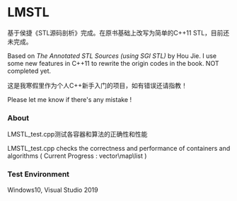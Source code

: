 # LMSTL

基于侯捷《STL源码剖析》完成。在原书基础上改写为简单的C++11 STL，目前还未完成。

Based on *The Annotated STL Sources (using SGI STL)* by Hou Jie. I use some new features in C++11 to rewrite the origin codes in the book. NOT completed yet.

这是我寒假里作为个人C++新手入门的项目，如有错误还请指教！

Please let me know if there's any mistake !

### About

LMSTL_test.cpp测试各容器和算法的正确性和性能

LMSTL_test.cpp checks the correctness and performance of containers and algorithms ( Current Progress :  vector\map\list )

### Test Environment

Windows10, Visual Studio 2019

